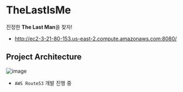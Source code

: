# TheLastIsMe
진정한 **The Last Man**을 찾자!
* http://ec2-3-21-80-153.us-east-2.compute.amazonaws.com:8080/
## Project Architecture
![image](https://github.com/dbwp031/TheLastIsMe/assets/65337423/51c295de-7761-42af-87be-534ee25b5e31)
* `AWS Route53` 개발 진행 중
